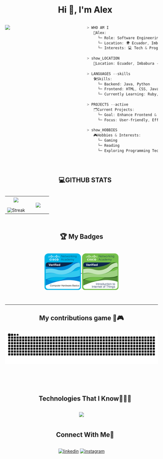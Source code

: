 <div id="user-content-toc">
  <ul align="center">
    <summary><h1 style="display: inline-block">Hi 👋, I'm Alex</h1></summary>
  </ul>
</div>



<img align="left" src="https://images-wixmp-ed30a86b8c4ca887773594c2.wixmp.com/f/8c52d74c-182c-4089-a9c2-4a742f1f4ebd/dgmixju-50e310d7-2c08-4fb0-97b2-c86cd52efdd3.jpg/v1/fit/w_512,h_512,q_70,strp/light_study__ai__by_ghost999919_dgmixju-375w-2x.jpg?token=eyJ0eXAiOiJKV1QiLCJhbGciOiJIUzI1NiJ9.eyJzdWIiOiJ1cm46YXBwOjdlMGQxODg5ODIyNjQzNzNhNWYwZDQxNWVhMGQyNmUwIiwiaXNzIjoidXJuOmFwcDo3ZTBkMTg4OTgyMjY0MzczYTVmMGQ0MTVlYTBkMjZlMCIsIm9iaiI6W1t7ImhlaWdodCI6Ijw9NTEyIiwicGF0aCI6IlwvZlwvOGM1MmQ3NGMtMTgyYy00MDg5LWE5YzItNGE3NDJmMWY0ZWJkXC9kZ21peGp1LTUwZTMxMGQ3LTJjMDgtNGZiMC05N2IyLWM4NmNkNTJlZmRkMy5qcGciLCJ3aWR0aCI6Ijw9NTEyIn1dXSwiYXVkIjpbInVybjpzZXJ2aWNlOmltYWdlLm9wZXJhdGlvbnMiXX0.p8gcc5sJwuJXfN29N41y8qUWR1VTG0faJKF_uLyf4H8" width="270px"/>

```csharp
> WHO AM I
   👤Alex:
     └─ Role: Software Engineering Student
     └─ Location: 🌍 Ecuador, Imbabura - Ibarra
     └─ Interests: 💻 Tech & Programming

> show_LOCATION
   📍Location: Ecuador, Imbabura - Ibarra

> LANGUAGES --skills
   🛠️Skills:
     └─ Backend: Java, Python
     └─ Frontend: HTML, CSS, JavaScript
     └─ Currently Learning: Ruby, React

> PROJECTS --active
   🗂️Current Projects:
     └─ Goal: Enhance Frontend & Backend Skills
     └─ Focus: User-friendly, Efficient Applications

> show_HOBBIES
   🎮Hobbies & Interests:
     └─ Gaming
     └─ Reading
     └─ Exploring Programming Techniques
```

<br>
<div id="user-content-toc">
  <ul align="center">
    <summary><h2 style="display: inline-block"> 💻GITHUB STATS </h2></summary>
  </ul>
</div>

<p align="center">
<table align="center">
<tr border="none">
<td width="50%" align="center">
  
  <img align="center" src="https://github-readme-stats.vercel.app/api?username=AlexEspinoza2005&theme=radical&show_icons=true&count_private=true" />
  <br></br>
  <img title="🔥 Get streak stats for your profile at git.io/streak-stats" alt="Streak" src="https://github-readme-streak-stats.herokuapp.com/?user=AlexEspinoza2005&theme=radical&hide_border=false" /> 
</td>

<td width="50%" align="center">
  <img align="center" src="https://github-readme-stats.anuraghazra1.vercel.app/api/top-langs/?username=AlexEspinoza2005&theme=radical&hide_border=false&no-bg=true&no-frame=true&langs_count=10"/>
  </td>
</tr>
</table>
<br>

<div>
    <h2 align = "center"> 🏆 My Badges </h2>

</div>

<br>

<div align="center">
<a href="https://www.credly.com/badges/72a650eb-048f-4ccb-9cb8-671f9e0f0f02/public_url" target="_blank">
    <img align="center" src="badges/computer-hardware-basics.png" height="120px" width="120px" />
</a>

<a href="https://www.credly.com/badges/0db7ea16-7e31-4cdb-accb-a3bb5fbce010/public_url" target="_blank">
    <img align="center" src="badges/introduction-to-iot.png" height="120px" width="120px" />
</a>


    
</div>
<br>
<br>
<hr>
<h2 align="center"> My contributions game 🐍🎮

![snake gif](https://github.com/AlexEspinoza2005/AlexEspinoza2005/blob/output/github-contribution-grid-snake.svg)

<br> </h2>
<div id="user-content-toc">
  <ul align="center">
    <summary><h2 style="display: inline-block">Technologies That I Know👨🏻‍💻</h2></summary>
  </ul>
</div>

<p align="center">
  <a href="https://skillicons.dev">
    <img src="https://skillicons.dev/icons?i=git,css,github,html,java,py,vscode&perline=14" />
  </a>
</p>

<div id="user-content-toc">
  <ul align="center">
    <summary><h2 style="display: inline-block">Connect With Me🤝</h2></summary>
  </ul>
</div>

<p align="center">
<a href="https://www.linkedin.com/in/alex-anthony-espinoza-cang%C3%A1s-53530824b/" target="blank"><img align="center" src="https://user-images.githubusercontent.com/88904952/234979284-68c11d7f-1acc-4f0c-ac78-044e1037d7b0.png" alt="linkedin" height="50" width="50" /></a>
<a href="https://www.instagram.com/alex_espinoza.9/" target="blank"><img align="center" src="https://user-images.githubusercontent.com/88904952/234981169-2dd1e58f-4b7e-468c-8213-034ba62156c3.png" alt="instagram" height="50" width="50" /></a>
</p>
